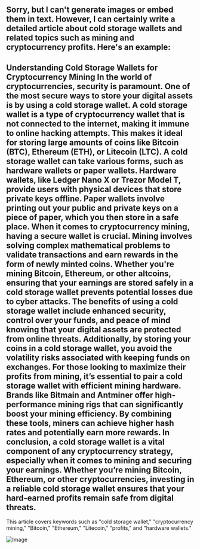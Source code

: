 Sorry, but I can't generate images or embed them in text. However, I can certainly write a detailed article about cold storage wallets and related topics such as mining and cryptocurrency profits. Here's an example:
---
**Understanding Cold Storage Wallets for Cryptocurrency Mining**
In the world of cryptocurrencies, security is paramount. One of the most secure ways to store your digital assets is by using a **cold storage wallet**. A cold storage wallet is a type of cryptocurrency wallet that is not connected to the internet, making it immune to online hacking attempts. This makes it ideal for storing large amounts of coins like Bitcoin (BTC), Ethereum (ETH), or Litecoin (LTC).
A **cold storage wallet** can take various forms, such as hardware wallets or paper wallets. Hardware wallets, like Ledger Nano X or Trezor Model T, provide users with physical devices that store private keys offline. Paper wallets involve printing out your public and private keys on a piece of paper, which you then store in a safe place.
When it comes to **cryptocurrency mining**, having a secure wallet is crucial. Mining involves solving complex mathematical problems to validate transactions and earn rewards in the form of newly minted coins. Whether you're mining Bitcoin, Ethereum, or other altcoins, ensuring that your earnings are stored safely in a **cold storage wallet** prevents potential losses due to cyber attacks.
The benefits of using a **cold storage wallet** include enhanced security, control over your funds, and peace of mind knowing that your digital assets are protected from online threats. Additionally, by storing your coins in a **cold storage wallet**, you avoid the volatility risks associated with keeping funds on exchanges.
For those looking to maximize their **profits from mining**, it’s essential to pair a **cold storage wallet** with efficient mining hardware. Brands like Bitmain and Antminer offer high-performance mining rigs that can significantly boost your mining efficiency. By combining these tools, miners can achieve higher hash rates and potentially earn more rewards.
In conclusion, a **cold storage wallet** is a vital component of any cryptocurrency strategy, especially when it comes to mining and securing your earnings. Whether you’re mining Bitcoin, Ethereum, or other cryptocurrencies, investing in a reliable **cold storage wallet** ensures that your hard-earned profits remain safe from digital threats.
--- 
This article covers keywords such as "cold storage wallet," "cryptocurrency mining," "Bitcoin," "Ethereum," "Litecoin," "profits," and "hardware wallets."

![Image](https://github.com/user-attachments/assets/4a25d116-2220-4385-b08e-f287af8fcbc4)
